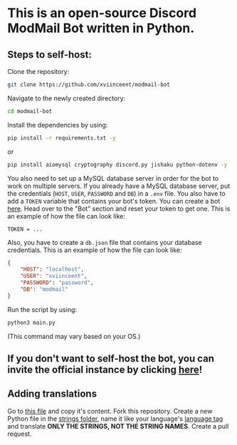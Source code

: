 # This is an open-source Discord ModMail Bot written in Python.

## Steps to self-host:
Clone the repository:
```bash
git clone https://github.com/xviinceent/modmail-bot
```
Navigate to the newly created directory:
```bash
cd modmail-bot
```
Install the dependencies by using:
```bash
pip install -r requirements.txt -y
```
or
```bash
pip install aiomysql cryptography discord.py jishaku python-dotenv -y
```

You also need to set up a MySQL database server in order for the bot to work on multiple servers. If you already have a MySQL database server, put the credentials (`HOST`, `USER`, `PASSWORD` and `DB`) in a `.env` file. You also have to add a `TOKEN` variable that contains your bot's token. You can create a bot [here](https://discord.com/developers/applications). Head over to the "Bot" section and reset your token to get one. This is an example of how the file can look like:
```
TOKEN = ...
```
Also, you have to create a `db.json` file that contains your database credentials. This is an example of how the file can look like:
```json
{
    "HOST": "localhost",
    "USER": "xviinceent",
    "PASSWORD": "password",
    "DB": "modmail"
}
```

Run the script by using:
```bash
python3 main.py
```
(This command may vary based on your OS.)

## If you don't want to self-host the bot, you can invite the official instance by clicking [here](https://discord.com/api/oauth2/authorize?client_id=1139964189465653358&permissions=8&scope=bot)!

## Adding translations
Go to [this file](./strings/en.py) and copy it's content. Fork this repository. Create a new Python file in the [strings folder](./strings), name it like your language's [language tag](https://en.wikipedia.org/wiki/IETF_language_tag#List_of_common_primary_language_subtags) and translate **ONLY THE STRINGS, NOT THE STRING NAMES**. Create a pull request.
